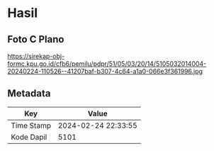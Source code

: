 # Hasil

## Foto C Plano

https://sirekap-obj-formc.kpu.go.id/cfb6/pemilu/pdpr/51/05/03/20/14/5105032014004-20240224-110526--41207baf-b307-4c64-a1a0-066e3f361996.jpg


## Metadata

| Key        | Value               |
| ---------- | ------------------- |
| Time Stamp | 2024-02-24 22:33:55 |
| Kode Dapil | 5101                |



